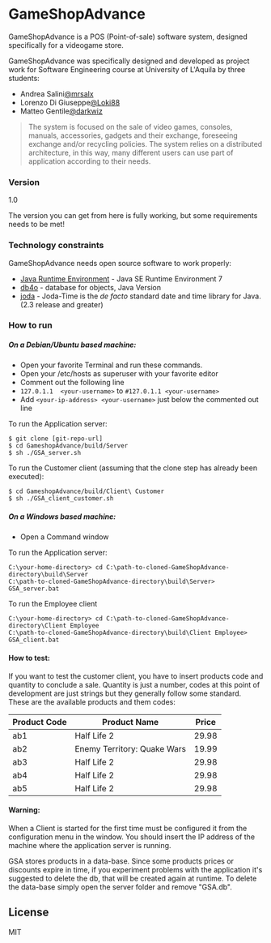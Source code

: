 # GameShopAdvance

GameShopAdvance is a POS (Point-of-sale) software system, designed specifically for a videogame store.

GameShopAdvance was specifically designed and developed as project work for Software Engineering course at University of L'Aquila by three students:

- Andrea Salini[@mrsalx]
- Lorenzo Di Giuseppe[@Loki88]
- Matteo Gentile[@darkwiz]

>The system is focused on the sale of video
>games, consoles, manuals, accessories, gadgets
>and their exchange, foreseeing exchange
>and/or recycling policies. The system relies on
>a distributed architecture, in this way, many
>different users can use part of application
>according to their needs.

### Version
1.0

The version you can get from here is fully working, but some requirements needs to be met!

### Technology constraints

GameShopAdvance needs open source software to work properly:

* [Java Runtime Environment] - Java SE Runtime Environment 7
* [db4o] - database for objects, Java Version
* [joda] - Joda-Time is the *de facto* standard date and time library for Java. (2.3 release and greater)

### How to run

<h5>On a Debian/Ubuntu based machine:</h5>

- Open your favorite Terminal and run these commands.
- Open your /etc/hosts as superuser with your favorite editor
- Comment out the following line
- `127.0.1.1  <your-username>` to `#127.0.1.1 <your-username>`
- Add ` <your-ip-address> <your-username> ` just below the commented out line

To run the Application server:

```
$ git clone [git-repo-url]
$ cd GameshopAdvance/build/Server
$ sh ./GSA_server.sh
```

To run the Customer client (assuming that the clone step has already been executed):

```
$ cd GameshopAdvance/build/Client\ Customer
$ sh ./GSA_client_customer.sh
```

<h5>On a Windows based machine:</h5>

- Open a Command window

To run the Application server:
```
C:\your-home-directory> cd C:\path-to-cloned-GameShopAdvance-directory\build\Server
C:\path-to-cloned-GameShopAdvance-directory\build\Server> GSA_server.bat
```
To run the Employee client
```
C:\your-home-directory> cd C:\path-to-cloned-GameShopAdvance-directory\Client Employee
C:\path-to-cloned-GameShopAdvance-directory\build\Client Employee> GSA_client.bat
```
<h4>How to test:</h4>
If you want to test the customer client, you have to insert products code and quantity to conclude a sale. Quantity is just a number, codes at this point of development are just strings but they generally follow some standard. These are the available products and them codes:

| Product Code  | Product Name | Price |
|---------------|--------------|-------|
| ab1           | Half Life 2  | 29.98 |
| ab2           | Enemy Territory: Quake Wars  | 19.99 |
| ab3           | Half Life 2  | 29.98 |
| ab4           | Half Life 2  | 29.98 |
| ab5           | Half Life 2  | 29.98 |


<h4>Warning:</h4>

When a Client is started for the first time must be configured it from the configuration menu in the window. You should insert the IP address of the machine where the application server is running.

GSA stores products in a data-base. Since some products prices or discounts expire in time, if you experiment problems with the application it's suggested to delete the db, that will be created again at runtime. To delete the data-base simply open the server folder and remove "GSA.db".

License
----

MIT

[@darkwiz]:https://github.com/mrsalx
[@mrsalx]:https://github.com/mrsalx
[@Loki88]:https://github.com/Loki88
[Java Runtime Environment]:http://www.oracle.com/technetwork/java/javase/downloads/jre7-downloads-1880261.html
[db4o]:http://supportservices.actian.com/versant/default.html
[joda]:https://github.com/Joda
[git-repo-url]:https://github.com/GameShopAdvance/GameShop-Advance.git
